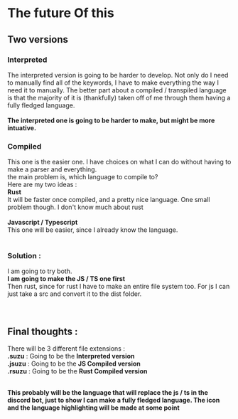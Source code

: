 # The future Of this
## Two versions
### Interpreted
The interpreted version is going to be harder to develop. Not only do I need to manually find all of the keywords, I have to make everything the way I need it to manually. The better part about a compiled / transpiled language is that the majority of it is (thankfully) taken off of me through them having a fully fledged language.<br><br>
**The interpreted one is going to be harder to make, but might be more intuative.**

### Compiled
This one is the easier one. I have choices on what I can do without having to make a parser and everything.<br>
the main problem is, which language to compile to? <br>
Here are my two ideas :<br>
**Rust**<br>
It will be faster once compiled, and a pretty nice language. One small problem though. I don't know much about rust<br><br>
**Javascript / Typescript**<br>
This one will be easier, since I already know the language.<br>
<br>

### Solution :
I am going to try both.<br>
**I am going to make the JS / TS one first**<br>
Then rust, since for rust I have to make an entire file system too. For js I can just take a src and convert it to the dist folder.<br><br><br>


## Final thoughts : 
There will be 3 different file extensions : <br>
**.suzu** : Going to be the **Interpreted version**<br>
**.jsuzu** : Going to be the **JS Compiled version**<br>
**.rsuzu** : Going to be the **Rust Compiled version**<br>
<br>

**This probably will be the language that will replace the js / ts in the discord bot, just to show I can make a fully fledged language. The icon and the language highlighting will be made at some point**